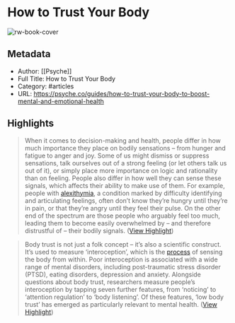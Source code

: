 # How to Trust Your Body

![rw-book-cover](https://epsilon.aeon.co/images/4a6b6903-de00-426c-b09b-af94d5131c8a/1500x1500.jpg)

## Metadata
- Author: [[Psyche]]
- Full Title: How to Trust Your Body
- Category: #articles
- URL: https://psyche.co/guides/how-to-trust-your-body-to-boost-mental-and-emotional-health

## Highlights

> When it comes to decision-making and health, people differ in how much importance they place on bodily sensations – from hunger and fatigue to anger and joy. Some of us might dismiss or suppress sensations, talk ourselves out of a strong feeling (or let others talk us out of it), or simply place more importance on logic and rationality than on feeling. People also differ in how well they can sense these signals, which affects their ability to make use of them. For example, people with [alexithymia](https://psyche.co/ideas/dark-feelings-will-haunt-us-until-they-are-expressed-in-words), a condition marked by difficulty identifying and articulating feelings, often don’t know they’re hungry until they’re in pain, or that they’re angry until they feel their pulse. On the other end of the spectrum are those people who arguably feel too much, leading them to become easily overwhelmed by – and therefore distrustful of – their bodily signals. ([View Highlight](https://read.readwise.io/read/01gpn1psy4dsf2wa5dsnpm3m5z))


> Body trust is not just a folk concept – it’s also a scientific construct. It’s used to measure ‘interoception’, which is the [process](https://psyche.co/ideas/the-brains-reading-of-the-bodys-state-is-key-to-mental-health) of sensing the body from within. Poor interoception is associated with a wide range of mental disorders, including post-traumatic stress disorder (PTSD), eating disorders, depression and anxiety. Alongside questions about body trust, researchers measure people’s interoception by tapping seven further features, from ‘noticing’ to ‘attention regulation’ to ‘body listening’. Of these features, ‘low body trust’ has emerged as particularly relevant to mental health. ([View Highlight](https://read.readwise.io/read/01gpn1qe62ms3x993kedtbfvay))

